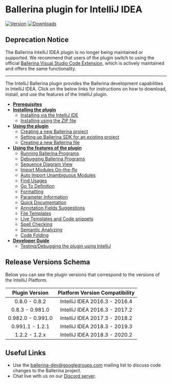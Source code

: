 
# Ballerina plugin for IntelliJ IDEA

[![Version](https://img.shields.io/jetbrains/plugin/v/9520-ballerina.svg)](https://plugins.jetbrains.com/plugin/9520-ballerina)
[![Downloads](https://img.shields.io/jetbrains/plugin/d/9520-ballerina.svg)](https://plugins.jetbrains.com/plugin/9520-ballerina)

## Deprecation Notice
The Ballerina IntelliJ IDEA plugin is no longer being maintained or supported. We recommend that users of the plugin switch to using the official [Ballerina Visual Studio Code Extension](https://marketplace.visualstudio.com/items?itemName=WSO2.ballerina), which is actively maintained and offers the same functionality.

 
---

The IntelliJ Ballerina plugin provides the Ballerina development capabilities in IntelliJ IDEA. Click on the below links for instructions on how to download, install, and use the features of the IntelliJ plugin.

- [**Prerequisites**](https://ballerina.io/learn/tools-ides/intellij-plugin/#prerequisites)
- [**Installing the plugin**](https://ballerina.io/learn/tools-ides/intellij-plugin/#installing-the-plugin)
    - [Installing via the IntelliJ IDE](https://ballerina.io/learn/tools-ides/intellij-plugin/#installing-via-the-intellij-ide)
    - [Installing using the ZIP file](https://ballerina.io/learn/tools-ides/intellij-plugin/#installing-using-the-zip-file)
- [**Using the plugin**](https://ballerina.io/learn/tools-ides/intellij-plugin/using-the-intellij-plugin/)
    - [Creating a new Ballerina project](https://ballerina.io/learn/tools-ides/intellij-plugin/using-the-intellij-plugin#creating-a-new-ballerina-project)
    - [Setting up Ballerina SDK for an existing project](https://ballerina.io/learn/tools-ides/intellij-plugin/using-the-intellij-plugin#setting-up-ballerina-sdk-for-an-existing-project)
    - [Creating a new Ballerina file](https://ballerina.io/learn/tools-ides/intellij-plugin/using-the-intellij-plugin/#creating-a-new-ballerina-file)
- [**Using the features of the plugin**](https://ballerina.io/learn/tools-ides/intellij-plugin/using-intellij-plugin-features/)
   - [Running Ballerina Programs](https://ballerina.io/learn/tools-ides/intellij-plugin/using-intellij-plugin-features#running-ballerina-programs)
    - [Debugging Ballerina Programs](https://ballerina.io/learn/tools-ides/intellij-plugin/using-intellij-plugin-features#debugging-ballerina-programs) 
    - [Sequence Diagram View](https://ballerina.io/learn/tools-ides/intellij-plugin/using-intellij-plugin-features#viewing-the-sequence-diagram)
    - [Import Modules On-the-fly](https://ballerina.io/learn/tools-ides/intellij-plugin/using-intellij-plugin-features#importing-modules-on-the-fly)
    - [Auto Import Unambiguous Modules](https://ballerina.io/learn/tools-ides/intellij-plugin/using-intellij-plugin-features#importing-unambiguous-modules)
    - [Find Usages](https://ballerina.io/learn/tools-ides/intellij-plugin/using-intellij-plugin-features#finding-usage)
    - [Go To Definition](https://ballerina.io/learn/tools-ides/intellij-plugin/using-intellij-plugin-features#viewing-definitions)
    - [Formatting](https://ballerina.io/learn/tools-ides/intellij-plugin/using-intellij-plugin-features#formatting-ballerina-codes)
    - [Parameter Information](https://ballerina.io/learn/tools-ides/intellij-plugin/using-intellij-plugin-features#viewing-details-of-parameters)
    - [Quick Documentation](https://ballerina.io/learn/tools-ides/intellij-plugin/using-intellij-plugin-features#viewing-documentation)
    - [Annotation Fields Suggestions](https://ballerina.io/learn/tools-ides/intellij-plugin/using-intellij-plugin-features#adding-annotation-fields-via-suggestions)
    - [File Templates](https://ballerina.io/learn/tools-ides/intellij-plugin/using-intellij-plugin-features#using-file-templates)
    - [Live Templates and Code snippets](https://ballerina.io/learn/tools-ides/intellij-plugin/using-intellij-plugin-features#using-code-snippet-templates)
    - [Spell Checking](https://ballerina.io/learn/tools-ides/intellij-plugin/using-intellij-plugin-features#checking-spellings)
    - [Semantic Analyzing](https://ballerina.io/learn/tools-ides/intellij-plugin/using-intellij-plugin-features#analyzing-semantics)
    - [Code Folding](https://ballerina.io/learn/tools-ides/intellij-plugin/using-intellij-plugin-features#code-folding) 
- [**Developer Guide**]((https://ballerina.io/learn/tools-ides/intellij-plugin/#developer-guide))
    - [Testing/Debugging the plugin using IntelliJ](https://ballerina.io/learn/tools-ides/intellij-plugin/using-intellij-plugin-features#testing/debugging-the-plugin-using-intellij)

## Release Versions Schema

Below you can see the plugin versions that correspond to the versions of the IntelliJ Platform.

**Plugin Version**|**Platform Version Compatibility**
:-----:|:-----:
0.8.0 - 0.8.2 | IntelliJ IDEA 2016.3 - 2016.4
0.8.3 - 0.981.0 | IntelliJ IDEA 2016.3 - 2017.2
0.982.0 - 0.991.0 | IntelliJ IDEA 2017.3 - 2018.2
0.991.1 - 1.2.1 | IntelliJ IDEA 2018.3 - 2019.3
1.2.2 - 1.2.x | IntelliJ IDEA 2018.3 - 2020.2

## Useful Links
* Use the ballerina-dev@googlegroups.com mailing list to discuss code changes to the Ballerina project.
* Chat live with us on our [Discord server](https://discord.gg/ballerinalang).
